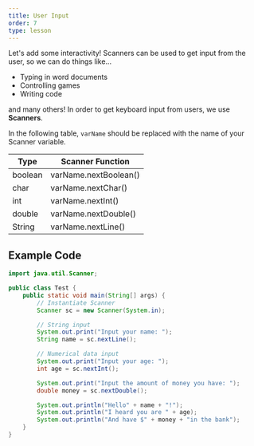 ```yaml
---
title: User Input
order: 7
type: lesson
---
```


Let's add some interactivity! Scanners can be used to get input from the user, so we can do things like...

- Typing in word documents
- Controlling games
- Writing code

and many others! In order to get keyboard input from users, we use **Scanners**.

In the following table, `varName` should be replaced with the name of your Scanner variable.

| Type    | Scanner Function      |
| ------- | --------------------- |
| boolean | varName.nextBoolean() |
| char    | varName.nextChar()    |
| int     | varName.nextInt()     |
| double  | varName.nextDouble()  |
| String  | varName.nextLine()    |

## Example Code

```java
import java.util.Scanner;

public class Test {
    public static void main(String[] args) {
        // Instantiate Scanner
        Scanner sc = new Scanner(System.in);

        // String input
        System.out.print("Input your name: ");
        String name = sc.nextLine();

        // Numerical data input
        System.out.print("Input your age: ");
        int age = sc.nextInt();

        System.out.print("Input the amount of money you have: ");
        double money = sc.nextDouble();

        System.out.println("Hello" + name + "!");
        System.out.println("I heard you are " + age);
        System.out.println("And have $" + money + "in the bank");
    }
}
```
